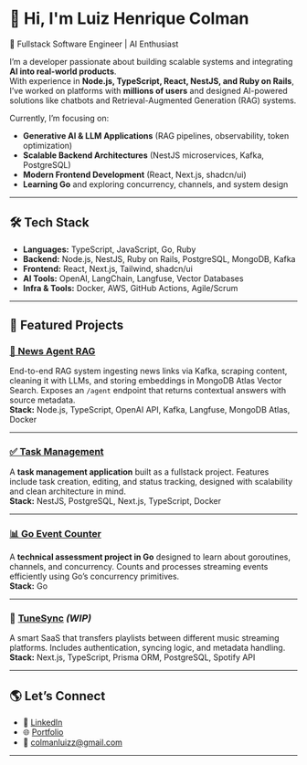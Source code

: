 # 👋 Hi, I'm Luiz Henrique Colman  

🚀 Fullstack Software Engineer | AI Enthusiast  

I’m a developer passionate about building scalable systems and integrating **AI into real-world products**.  
With experience in **Node.js, TypeScript, React, NestJS, and Ruby on Rails**, I’ve worked on platforms with **millions of users** and designed AI-powered solutions like chatbots and Retrieval-Augmented Generation (RAG) systems.  

Currently, I’m focusing on:  
- **Generative AI & LLM Applications** (RAG pipelines, observability, token optimization)  
- **Scalable Backend Architectures** (NestJS microservices, Kafka, PostgreSQL)  
- **Modern Frontend Development** (React, Next.js, shadcn/ui)  
- **Learning Go** and exploring concurrency, channels, and system design  

---

## 🛠️ Tech Stack  
- **Languages:** TypeScript, JavaScript, Go, Ruby  
- **Backend:** Node.js, NestJS, Ruby on Rails, PostgreSQL, MongoDB, Kafka  
- **Frontend:** React, Next.js, Tailwind, shadcn/ui  
- **AI Tools:** OpenAI, LangChain, Langfuse, Vector Databases  
- **Infra & Tools:** Docker, AWS, GitHub Actions, Agile/Scrum  

---

## 📌 Featured Projects  

### [📰 News Agent RAG](https://github.com/colmanluiz/news-article-agent)  
End-to-end RAG system ingesting news links via Kafka, scraping content, cleaning it with LLMs, and storing embeddings in MongoDB Atlas Vector Search. Exposes an `/agent` endpoint that returns contextual answers with source metadata.  
**Stack:** Node.js, TypeScript, OpenAI API, Kafka, Langfuse, MongoDB Atlas, Docker  

---

### [✅ Task Management](https://github.com/colmanluiz/task-management)  
A **task management application** built as a fullstack project. Features include task creation, editing, and status tracking, designed with scalability and clean architecture in mind.  
**Stack:** NestJS, PostgreSQL, Next.js, TypeScript, Docker  

---

### [📊 Go Event Counter](https://github.com/colmanluiz/go-event-counter)  
A **technical assessment project in Go** designed to learn about goroutines, channels, and concurrency. Counts and processes streaming events efficiently using Go’s concurrency primitives.  
**Stack:** Go  

---

### 🧠 [TuneSync](https://github.com/colmanluiz/playlist-project) *(WIP)*  
A smart SaaS that transfers playlists between different music streaming platforms. Includes authentication, syncing logic, and metadata handling.  
**Stack:** Next.js, TypeScript, Prisma ORM, PostgreSQL, Spotify API  

---

## 🌎 Let’s Connect  
- 💼 [LinkedIn](https://www.linkedin.com/in/luiz-henrique-colman-6a04bb257/)  
- 🌐 [Portfolio](https://colman.dev.br)  
- 📧 colmanluizz@gmail.com  

---
